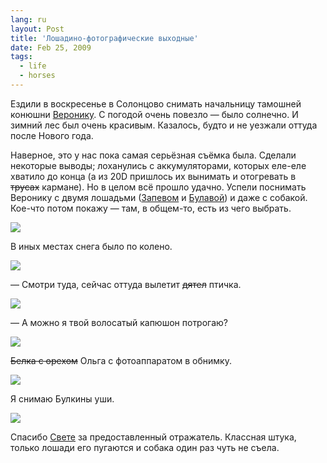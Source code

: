 ```yaml
---
lang: ru
layout: Post
title: 'Лошадино-фотографические выходные'
date: Feb 25, 2009
tags:
  - life
  - horses
---
```


Ездили в воскресенье в Солонцово снимать начальницу тамошней конюшни [Веронику](http://solontsovo-horse.ru/people/veronika.html "Вероника"). С погодой очень повезло — было солнечно. И зимний лес был очень красивым. Казалось, будто и не уезжали оттуда после Нового года.

Наверное, это у нас пока самая серьёзная съёмка была. Сделали некоторые выводы; лоханулись с аккумуляторами, которых еле-еле хватило до конца (а из 20D пришлось их вынимать и отогревать в ~~трусах~~ кармане). Но в целом всё прошло удачно. Успели поснимать Веронику с двумя лошадьми ([Запевом](http://solontsovo-horse.ru/horses/zapev.html "Запев") и [Булавой](http://solontsovo-horse.ru/horses/bulava.html "Булава")) и даже с собакой. Кое-что потом покажу — там, в общем-то, есть из чего выбрать.

![](/images/blog/2009-02-22-5d-2577-artem-sapegin.jpg)

<!--more-->

В иных местах снега было по колено.

![](/images/blog/2009-02-22-5d-2406-artem-sapegin.jpg)

— Смотри туда, сейчас оттуда вылетит ~~дятел~~ птичка.

![](/images/blog/2009-02-22-5d-2409-artem-sapegin.jpg)

— А можно я твой волосатый капюшон потрогаю?

![](/images/blog/2009-02-22-5d-2457-artem-sapegin.jpg)

~~Белка с орехом~~ Ольга с фотоаппаратом в обнимку.

![](/images/blog/2009-02-22-5d-2559-artem-sapegin.jpg)

Я снимаю Булкины уши.

![](/images/blog/2009-02-22-5d-2701-olga-flegontova.jpg)

Спасибо [Свете](http://womeos.livejournal.com/) за предоставленный отражатель. Классная штука, только лошади его пугаются и собака один раз чуть не съела.
